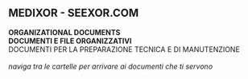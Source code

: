 ## MEDIXOR - SEEXOR.COM

**ORGANIZATIONAL DOCUMENTS**<br>
**DOCUMENTI E FILE ORGANIZZATIVI**<br>
DOCUMENTI PER LA PREPARAZIONE TECNICA E DI MANUTENZIONE<br>
<br>
_naviga tra le cartelle per arrivare ai documenti che ti servono_
